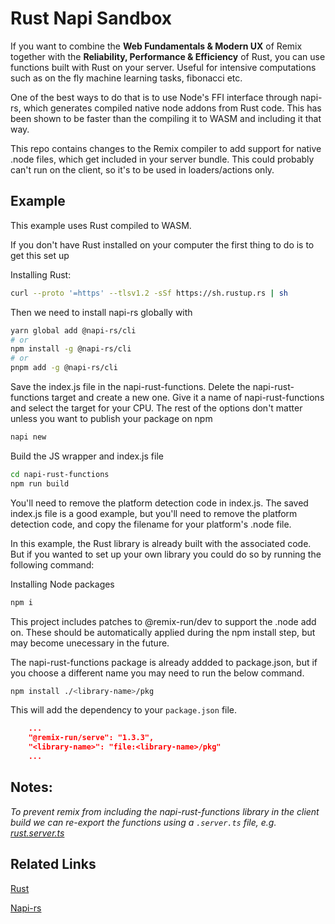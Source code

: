 # Rust Napi Sandbox

If you want to combine the **Web Fundamentals & Modern UX** of Remix together with the **Reliability, Performance & Efficiency** of Rust, you can use functions built with Rust on your server. Useful for intensive computations such as on the fly machine learning tasks, fibonacci etc.

One of the best ways to do that is to use Node's FFI interface through napi-rs, which generates compiled native node addons from Rust code. This has been shown to be faster than the compiling it to WASM and including it that way. 

This repo contains changes to the Remix compiler to add support for native .node files, which get included in your server bundle. This could probably can't run on the client, so it's to be used in loaders/actions only.

## Example

This example uses Rust compiled to WASM.

If you don't have Rust installed on your computer the first thing to do is to get this set up

Installing Rust:

```sh
curl --proto '=https' --tlsv1.2 -sSf https://sh.rustup.rs | sh
```

Then we need to install napi-rs globally with
```sh
yarn global add @napi-rs/cli
# or
npm install -g @napi-rs/cli
# or
pnpm add -g @napi-rs/cli
```
Save the index.js file in the napi-rust-functions.
Delete the napi-rust-functions target and create a new one. Give it a name of napi-rust-functions and select the target for your CPU. The rest of the options don't matter
unless you want to publish your package on npm

```sh
napi new
```
Build the JS wrapper and index.js file
```sh
cd napi-rust-functions
npm run build
```
You'll need to remove the platform detection code in index.js. The saved index.js file is a good example, but you'll need to remove the platform detection code, and copy the filename for your platform's .node file.

In this example, the Rust library is already built with the associated code. But if you wanted to set up your own library you could do so by running the following command:

Installing Node packages

```sh
npm i
```
This project includes patches to @remix-run/dev to support the .node add on. These should be automatically applied during the npm install step, but may become unecessary in the future.

The napi-rust-functions package is already addded to package.json, but if you choose a different name you may need to run the below command.
```sh
npm install ./<library-name>/pkg
```

This will add the dependency to your `package.json` file.

```json
    ...
    "@remix-run/serve": "1.3.3",
    "<library-name>": "file:<library-name>/pkg"
    ...
```

## Notes:

_To prevent remix from including the napi-rust-functions library in the client build we can re-export the functions using a `.server.ts` file, e.g. [rust.server.ts](app/rust.server.ts)_

## Related Links

[Rust](https://rust-lang.org/)

[Napi-rs](https://napi.rs/)

